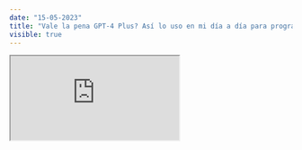 ```yaml
---
date: "15-05-2023"
title: "Vale la pena GPT-4 Plus? Así lo uso en mi día a día para programar"
visible: true
---
```

<iframe src="https://www.youtube.com/embed/CsmlUtXtncg" allowfullscreen></iframe>
